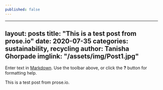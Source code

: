 ```yaml
---
published: false
---
```

---
layout: posts
title:  "This is a test post from prose.io"
date:   2020-07-35
categories: sustainability, recycling
author: Tanisha Ghorpade
imglink: "/assets/img/Post1.jpg"
---

Enter text in [Markdown](http://daringfireball.net/projects/markdown/). Use the toolbar above, or click the **?** button for formatting help.

This is a test post from prose.io. 
